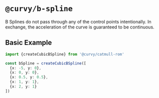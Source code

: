 # `@curvy/b-spline`

B Splines do not pass through any of the control points intentionally. In exchange, the acceleration of the curve is
guaranteed to be continuous.

## Basic Example

```typescript
import {createCubicBSpline} from '@curvy/catmull-rom'

const bSpline = createCubicBSpline([
  {x: -5, y: 0},
  {x: 0, y: 0},
  {x: 0.5, y: 0.5},
  {x: 1, y: 1},
  {x: 2, y: 1}
])
```